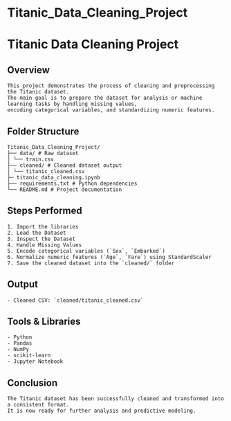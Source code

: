 # Titanic_Data_Cleaning_Project

# Titanic Data Cleaning Project

## Overview
```
This project demonstrates the process of cleaning and preprocessing the Titanic dataset.
The main goal is to prepare the dataset for analysis or machine learning tasks by handling missing values,
encoding categorical variables, and standardizing numeric features.
```
## Folder Structure
```
Titanic_Data_Cleaning_Project/
├── data/ # Raw dataset
│ └── train.csv
├── cleaned/ # Cleaned dataset output
│ └── titanic_cleaned.csv
├─ titanic_data_cleaning.ipynb
├── requirements.txt # Python dependencies
└── README.md # Project documentation
```

## Steps Performed
```
1. Import the libraries
2. Load the Dataset
3. Inspect the Dataset
4. Handle Missing Values
5. Encode categorical variables (`Sex`, `Embarked`)
6. Normalize numeric features (`Age`, `Fare`) using StandardScaler
7. Save the cleaned dataset into the `cleaned/` folder
```
## Output
```
- Cleaned CSV: `cleaned/titanic_cleaned.csv`
```
## Tools & Libraries
```
- Python
- Pandas
- NumPy
- scikit-learn
- Jupyter Notebook
```
## Conclusion
```
The Titanic dataset has been successfully cleaned and transformed into a consistent format.
It is now ready for further analysis and predictive modeling.
```
